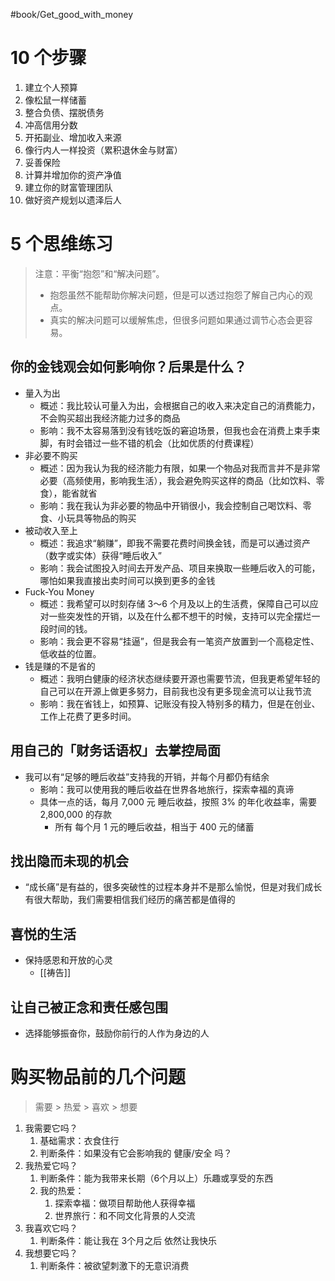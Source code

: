 #book/Get_good_with_money

# 10 个步骤
1. 建立个人预算
2. 像松鼠一样储蓄
3. 整合负债、摆脱债务
4. 冲高信用分数
5. 开拓副业、增加收入来源
6. 像行内人一样投资（累积退休金与财富）
7. 妥善保险
8. 计算并增加你的资产净值
9. 建立你的财富管理团队
10. 做好资产规划以遗泽后人

# 5 个思维练习

> 注意：平衡“抱怨”和“解决问题”。
> - 抱怨虽然不能帮助你解决问题，但是可以透过抱怨了解自己内心的观点。
> - 真实的解决问题可以缓解焦虑，但很多问题如果通过调节心态会更容易。

## 你的金钱观会如何影响你？后果是什么？

- 量入为出
	- 概述：我比较认可量入为出，会根据自己的收入来决定自己的消费能力，不会购买超出我经济能力过多的商品
	- 影响：我不太容易落到没有钱吃饭的窘迫场景，但我也会在消费上束手束脚，有时会错过一些不错的机会（比如优质的付费课程）
- 非必要不购买
	- 概述：因为我认为我的经济能力有限，如果一个物品对我而言并不是非常必要（高频使用，影响我生活），我会避免购买这样的商品（比如饮料、零食），能省就省
	- 影响：我在我认为非必要的物品中开销很小，我会控制自己喝饮料、零食、小玩具等物品的购买
- 被动收入至上
	- 概述：我追求“躺赚”，即我不需要花费时间换金钱，而是可以通过资产（数字或实体）获得“睡后收入”
	- 影响：我会试图投入时间去开发产品、项目来换取一些睡后收入的可能，哪怕如果我直接出卖时间可以换到更多的金钱
- Fuck-You Money
	- 概述：我希望可以时刻存储 3～6 个月及以上的生活费，保障自己可以应对一些突发性的开销，以及在什么都不想干的时候，支持可以完全摆烂一段时间的钱。
	- 影响：我会更不容易“挂逼”，但是我会有一笔资产放置到一个高稳定性、低收益的位置。
- 钱是赚的不是省的
	- 概述：我明白健康的经济状态继续要开源也需要节流，但我更希望年轻的自己可以在开源上做更多努力，目前我也没有更多现金流可以让我节流
	- 影响：我在省钱上，如预算、记账没有投入特别多的精力，但是在创业、工作上花费了更多时间。

## 用自己的「财务话语权」去掌控局面

- 我可以有“足够的睡后收益”支持我的开销，并每个月都仍有结余
	- 影响：我可以使用我的睡后收益在世界各地旅行，探索幸福的真谛
	- 具体一点的话，每月 7,000 元 睡后收益，按照 3% 的年化收益率，需要 2,800,000 的存款
		- 所有 每个月 1 元的睡后收益，相当于 400 元的储蓄

## 找出隐而未现的机会

- “成长痛”是有益的，很多突破性的过程本身并不是那么愉悦，但是对我们成长有很大帮助，我们需要相信我们经历的痛苦都是值得的

## 喜悦的生活

- 保持感恩和开放的心灵
	- [[祷告]]

## 让自己被正念和责任感包围

- 选择能够振奋你，鼓励你前行的人作为身边的人

# 购买物品前的几个问题

> 需要 > 热爱 > 喜欢 > 想要

1. 我需要它吗？
	1. 基础需求：衣食住行
	2. 判断条件：如果没有它会影响我的 健康/安全 吗？
2. 我热爱它吗？
	1. 判断条件：能为我带来长期（6个月以上）乐趣或享受的东西
	2. 我的热爱：
		1. 探索幸福：做项目帮助他人获得幸福
		2. 世界旅行：和不同文化背景的人交流
3. 我喜欢它吗？
	1. 判断条件：能让我在 3个月之后 依然让我快乐
4. 我想要它吗？
	1. 判断条件：被欲望刺激下的无意识消费

